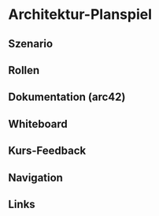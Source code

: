 # Architektur-Planspiel

## Szenario

## Rollen

## Dokumentation (arc42)

## Whiteboard

## Kurs-Feedback

## Navigation

## Links
